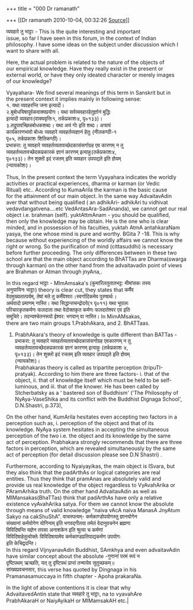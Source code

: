+++
title = "000 Dr ramanath"

+++
[[Dr ramanath	2010-10-04, 00:32:26 [Source](https://groups.google.com/g/bvparishat/c/BTbdYMFp6ik)]]



व्यवहारे तु भाट्टाः - This is the quite interesting and important  
issue, so far I have seen in this forum, in the context of Indian  
philosophy. I have some ideas on the subject under discussion which I  
want to share with all.

Here, the actual problem is related to the nature of the objects of  
our empirical knowledge. Have they really exist in the present or  
external world, or have they only ideated character or merely images  
of our knowledge?

Vyayahara- We find several meanings of this term in Sanskrit but in  
the present context it implies mainly in following sense:  
१. यथा व्यवहरन्ति जना इत्यादॊ।  
२.बुबोधयिषापूर्वकवाक्यप्रयोगः। यथा सर्वव्यवहारहेतुर्ज्ञानं बुद्धिः  
इत्यादॊ व्यवहारः(वाक्यवृत्तिः१, तर्कप्रकाशः४, पृ०१३३)।  
३.तद्रूपावच्छिन्नबोधकशब्दः। यथा अयं गॊः इति शब्दः। अत्रायं  
कार्यकारणभावो बोध्यः व्यवहारे व्यवहर्तव्यज्ञानं हेतुः (नीलकण्ठी-१  
पृ०५, तर्कप्रकाशः शितिकण्ठी)।  
प्रभाकरा: तु व्यवहारे व्यवहर्तव्यतावच्छेदकासंसर्गाग्रह एव कारणम् न तु  
व्यवहर्तव्यतावच्छेदकप्रकारकं ज्ञानं कारणम् इत्याहुः(तर्कप्रकाशः४,  
पृ०१३३)। तेन शुक्तॊ इदं रजतम् इति व्यवहार उपपद्यते इति ज्ञेयम्  
(न्यायकोशः)।

Thus, In the present context the term Vyayahara indicates the worldly  
activities or practical experiences, dharma or karman (or Vedic  
Ritual) etc.. According to KumaArila the karman is the basic cause  
for the attainment of our main object. In the same way AdvaitavAdin  
aver that without being qualified ( an adhikAri- adhikAri tu vidhivat  
vedavdangatvena....etc VedAntasAra-SadAnanda), we cannot get our real  
object i.e. brahman (self). yuktAttmAnam - you should be qualified,  
then only the knowledge may be obtain. He is the one who is clear  
minded, and in possession of his faculties, yuktah AtmA antahkaraNam  
yasya, the one whose mind is pure and worthy. BGita 7 -18. This is why  
because without experiencing of the worldly affairs we cannot know the  
right or wrong. So the purification of mind (cittasuddhi) is necessary  
before further proceeding. The only differences between in these two  
school are that the main object according to BhATTas are Dharma(swarga  
through karman) on the other hand from the advaitavadin point of views  
are Brahman or Atman through jnyAna,.

In this regard भाट्टाः - MImAmsaka's (कुमारिलतुतातभट्ट: मीमांसकः तस्य  
अनुयायिनः भाट्टाः) theory is clear cut, they states that कर्मैव  
वेदमुख्यतात्पर्यम्, तेषां मते तु कर्मैवेश्वरः।स्वर्गादिकमेव पुरुषार्थः।  
अर्थवादो प्रमाणम् नास्ति। यथा सिद्धान्तचन्द्रोदये(१ पृ०११) यथा भूपालः  
परिचारकृतकर्मणः फलदाता तथा वेदोक्तकृत कर्मणः फलदातेश्वर एव इति  
समूचिरे। तदन्यश्चेतनरूपो ईश्वर: भगवान् वा नास्ति। In MimAMsakas,  
there are two main groups 1.PrabhAkara, and 2. BhATTaas.  
1. PrabhAkara's theory of knowledge is quite different than BATTas -  
प्रभाकरा: तु व्यवहारे व्यवहर्तव्यतावच्छेदकासंसर्गाग्रह एवकारणम् न तु  
व्यवहर्तव्यतावच्छेदकप्रकारकं ज्ञानं कारणम् इत्याहुः (तर्कप्रकाशः ४,  
पृ०१३३)। तेन शुक्तॊ इदं रजतम् इति व्यवहार उपपद्यते इति ज्ञेयम्  
(न्यायकोशः)।  
Prabhakaras theory is called as tripartite perception (tripuTI-  
pratyak). According to him there are three factors- i. that of the  
object, ii. that of knowledge itself which must be held to be self-  
luminous, and iii. that of the knower. He has been called by  
Stcherbatsky as a ' bastered son of Buddhism' ('The Philosophy of  
NyAya-VaseShika and its conflict with the Buddhist Dignaga School',  
D.N.Shastri, p.373),

On the other hand, KumArila hesitates even accepting two factors in a  
perception such as, i. perception of the object and that of its  
knowledge. NyAya system hesitates in accepting the simultaneous  
perception of the two i.e. the object and its knowledge by the same  
act of perception. Prabhakara strongly recommends that there are three  
factors in perception, which are revealed simultaneously by the same  
act of perception (for detail discussion please see D.N Shastri) .

Furthermore, according to Nyaiyayikas, the main object is ISvara, but  
they also think that the padArthAs or logical categories are real  
entities. Thus they think that pramAnas are absolutely valid and  
provide us real knowledge of the object regardless to VyAvahArika or  
PAramArhika truth. On the other hand AdvaitavAdin as well as  
MIMansakas(BhaTTas) think that padArthAs have only a relative  
existence vyAvahArika satya. For them we cannot know the absolute  
through means of valid knowledge "naiva vAcA naiva ManasA JnyAtum  
Sakyo na cakShuShA". वाचस्पत्यम्- कर्मकाण्डोपयोगस्तु ज्ञानयोगेन  
संख्यानां कर्मयोगेण योगिनाम् इति भगवद्गीतया तमेतं वेदानुवचनेन ब्रह्मणा  
विविदिषन्ति यज्ञेन तपसा अनाशकेन इति श्रुत्या च कर्मणां  
विविदिषाहेतुत्वोक्तेः विविदिषायामेव कर्मकाण्डप्रतिपाद्यकर्मण उपयोगः  
इति केचिद्वदन्ति।  
In this regard VijnyanavAdin Buddhist, SAmkhya and even advaitavAdin  
have similar concept about the absolute -गुणानां परमं रूपं न  
दृष्टिपथम् ऋच्छति, यत् तु दृष्टिपथं प्राप्तं तन्मायेव सुतुच्छकम्॥  
सांख्यप्रवचनसार, this verse has quoted by Dingnaga in his  
Pramanasamuccaya in fifth chapter - Apoha prakaraNa.

In the light of above contentions it is clear that why  
AdvaitavedAntin state that व्यवहारे तु भाट्टाः, na to vyavahAre  
PrabhAkaraH or NaiyAyikaH or MIMamsakAH etc.\|

